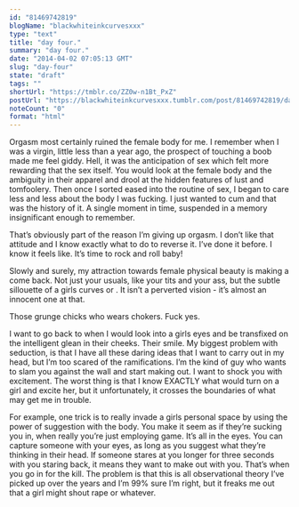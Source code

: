 ```yaml
---
id: "81469742819"
blogName: "blackwhiteinkcurvesxxx"
type: "text"
title: "day four."
summary: "day four."
date: "2014-04-02 07:05:13 GMT"
slug: "day-four"
state: "draft"
tags: ""
shortUrl: "https://tmblr.co/ZZ0w-n1Bt_PxZ"
postUrl: "https://blackwhiteinkcurvesxxx.tumblr.com/post/81469742819/day-four"
noteCount: "0"
format: "html"
---
```


Orgasm most certainly ruined the female body for me. I remember when I was a virgin, little less than a year ago, the prospect of touching a boob made me feel giddy. Hell, it was the anticipation of sex which felt more rewarding that the sex itself. You would look at the female body and the ambiguity in their apparel and drool at the hidden features of lust and tomfoolery. Then once I sorted eased into the routine of sex, I began to care less and less about the body I was fucking. I just wanted to cum and that was the history of it. A single moment in time, suspended in a memory insignificant enough to remember. 

That’s obviously part of the reason I’m giving up orgasm. I don’t like that attitude and I know exactly what to do to reverse it. I’ve done it before. I know it feels like. It’s time to rock and roll baby! 

Slowly and surely, my attraction towards female physical beauty is making a come back. Not just your usuals, like your tits and your ass, but the subtle sillouette of a girls curves or . It isn’t a perverted vision - it’s almost an innocent one at that. 

Those grunge chicks who wears chokers. Fuck yes. 

I want to go back to when I would look into a girls eyes and be transfixed on the intelligent glean in their cheeks. Their smile. My biggest problem with seduction, is that I have all these daring ideas that I want to carry out in my head, but I’m too scared of the ramifications. I’m the kind of guy who wants to slam you against the wall and start making out. I want to shock you with excitement. The worst thing is that I know EXACTLY what would turn on a girl and excite her, but it unfortunately, it crosses the boundaries of what may get me in trouble.

For example, one trick is to really invade a girls personal space by using the power of suggestion with the body. You make it seem as if they’re sucking you in, when really you’re just employing game. It’s all in the eyes. You can capture someone with your eyes, as long as you suggest what they’re thinking in their head. If someone stares at you longer for three seconds with you staring back, it means they want to make out with you. That’s when you go in for the kill. The problem is that this is all observational theory I’ve picked up over the years and I’m 99% sure I’m right, but it freaks me out that a girl might shout rape or whatever.